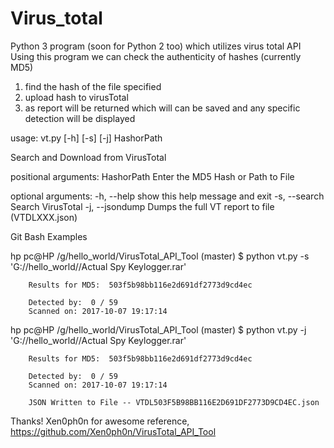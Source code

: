 # Virus_total
Python 3 program (soon for Python 2 too) which utilizes virus total API 
Using this program we can check the authenticity of
hashes (currently MD5) 
1. find the hash of the file specified
2. upload hash to virusTotal
3. as report will be returned which will can be saved
 and any specific detection will be displayed

usage: vt.py [-h] [-s] [-j] HashorPath

Search and Download from VirusTotal

positional arguments:
 HashorPath      Enter the MD5 Hash or Path to File

optional arguments:
 -h, --help      show this help message and exit
 -s, --search    Search VirusTotal
 -j, --jsondump  Dumps the full VT report to file (VTDLXXX.json)

  Git Bash Examples 
  
  hp pc@HP /g/hello_world/VirusTotal_API_Tool (master) 
$ python vt.py -s 'G://hello_world//Actual Spy Keylogger.rar'

        Results for MD5:  503f5b98bb116e2d691df2773d9cd4ec

        Detected by:  0 / 59
        Scanned on: 2017-10-07 19:17:14
 
 hp pc@HP /g/hello_world/VirusTotal_API_Tool (master)
$ python vt.py -j 'G://hello_world//Actual Spy Keylogger.rar'

        Results for MD5:  503f5b98bb116e2d691df2773d9cd4ec

        Detected by:  0 / 59
        Scanned on: 2017-10-07 19:17:14

        JSON Written to File -- VTDL503F5B98BB116E2D691DF2773D9CD4EC.json
 
 
 Thanks! Xen0ph0n for awesome reference, 
 https://github.com/Xen0ph0n/VirusTotal_API_Tool


